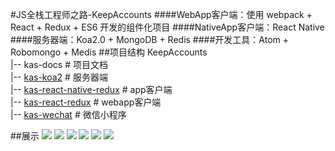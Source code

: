 #JS全栈工程师之路-KeepAccounts
####WebApp客户端：使用 webpack + React + Redux + ES6 开发的组件化项目
####NativeApp客户端：React Native
####服务器端：Koa2.0 + MongoDB + Redis
####开发工具：Atom + Robomongo + Medis
##项目结构
KeepAccounts<br/>
|-- kas-docs # 项目文档<br/>
|-- [kas-koa2](https://github.com/Vizn/kas-koa2) # 服务器端<br/>
|-- [kas-react-native-redux](https://github.com/Vizn/kas-react-native-redux) # app客户端<br/>
|-- [kas-react-redux](https://github.com/Vizn/kas-react-redux) # webapp客户端<br/>
|-- [kas-wechat](https://github.com/Vizn/kas-wechat) # 微信小程序<br/>



##展示
![](./images/WechatIMG132.jpeg)
![](./images/WechatIMG133.png)
![](./images/WechatIMG128.png)
![](./images/WechatIMG129.jpeg)
![](./images/WechatIMG130.jpeg)
![](./images/WechatIMG131.jpeg)
